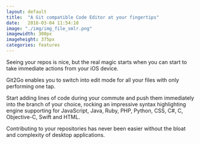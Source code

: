```yaml
---
layout: default
title:  "A Git compatible Code Editor at your fingertips"
date:   2016-03-04 11:54:18
image: "./img/img_file_smlr.png"
imagewidth: 300px
imageheight: 375px
categories: features
---
```


Seeing your repos is nice, but the real magic starts when you can start to take immediate actions from your iOS device.

Git2Go enables you to switch into edit mode for all your files with only performing one tap.

Start adding lines of code during your commute and push them immediately into the branch of your choice, rocking an impressive syntax highlighting engine supporting for JavaScript, Java, Ruby, PHP,
    Python, CSS, C#‚ C, Objective-C, Swift and HTML.

Contributing to your repositories has never been easier without the bloat and complexity of desktop applications.
